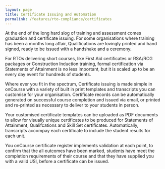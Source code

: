 ```yaml
---
layout: page
title: Certificate Issuing and Automation
permalink: /features/rto-compliance/certificates
---
```


At the end of the long hard slog of training and assessment comes graduation and certificate issuing. For some organisations where training has been a months long affair, Qualifications are lovingly printed and hand signed, ready to be issued with a handshake and a ceremony.

For RTOs delivering short courses, like First Aid certificates or RSA/RCG packages or Construction Induction training, formal certification via Statements of Attainment is no less important, but it is scaled up to be an every day event for hundreds of students.

Where ever you fit in the spectrum, Certificate issuing  is made simple in onCourse with a variety of built in print templates and transcripts you can customise for your organisation. Certificate records can be automatically generated on successful course completion and issued via email, or printed and re-printed as necessary to deliver to your students in person.

Your customised certificate templates can be uploaded as PDF documents to allow for visually unique certificates to be produced for Statements of Attainment, Qualifcations and Skill Set certificates. Automatically, transcripts accompay each certificate to include the student results for each unit.

You onCourse certificate register implements validation at each point, to confirm that the all outcomes have been marked, students have meet the completion requirements of their course and that they have supplied you with a valid USI, before a certificate can be issued.